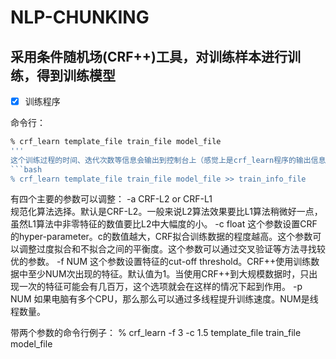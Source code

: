 # NLP-CHUNKING
## 采用条件随机场(CRF++)工具，对训练样本进行训练，得到训练模型
- [x] 训练程序

命令行：
```bash
% crf_learn template_file train_file model_file
'''
这个训练过程的时间、迭代次数等信息会输出到控制台上（感觉上是crf_learn程序的输出信息到标准输出流上了），如果想保存这些信息，我们可以将这些标准输出流到文件上，命令格式如下：
```bash
% crf_learn template_file train_file model_file >> train_info_file
```

有四个主要的参数可以调整：
-a CRF-L2 or CRF-L1     
规范化算法选择。默认是CRF-L2。一般来说L2算法效果要比L1算法稍微好一点，虽然L1算法中非零特征的数值要比L2中大幅度的小。
-c float
这个参数设置CRF的hyper-parameter。c的数值越大，CRF拟合训练数据的程度越高。这个参数可以调整过度拟合和不拟合之间的平衡度。这个参数可以通过交叉验证等方法寻找较优的参数。
-f NUM
这个参数设置特征的cut-off threshold。CRF++使用训练数据中至少NUM次出现的特征。默认值为1。当使用CRF++到大规模数据时，只出现一次的特征可能会有几百万，这个选项就会在这样的情况下起到作用。
-p NUM
如果电脑有多个CPU，那么那么可以通过多线程提升训练速度。NUM是线程数量。

带两个参数的命令行例子：
% crf_learn -f  3 -c 1.5 template_file train_file model_file
